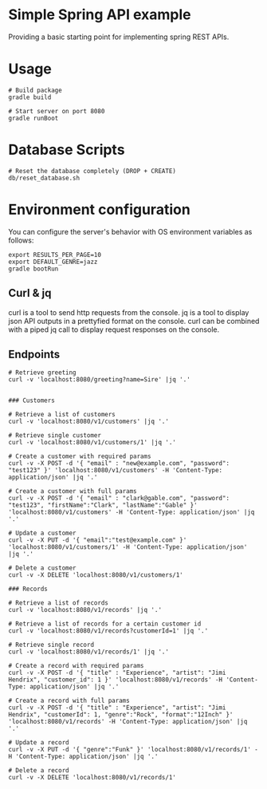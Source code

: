 # Simple Spring API example

Providing a basic starting point for implementing spring REST APIs.

# Usage

```
# Build package
gradle build

# Start server on port 8080
gradle runBoot
```

# Database Scripts

```
# Reset the database completely (DROP + CREATE)
db/reset_database.sh
```

# Environment configuration

You can configure the server's behavior with OS environment variables as follows:

```
export RESULTS_PER_PAGE=10
export DEFAULT_GENRE=jazz
gradle bootRun
```

## Curl & jq

curl is a tool to send http requests from the console.
jq is a tool to display json API outputs in a prettyfied format on the console.
curl can be combined with a piped jq call to display request responses on the console.

## Endpoints

```
# Retrieve greeting
curl -v 'localhost:8080/greeting?name=Sire' |jq '.'


### Customers

# Retrieve a list of customers
curl -v 'localhost:8080/v1/customers' |jq '.'

# Retrieve single customer
curl -v 'localhost:8080/v1/customers/1' |jq '.'

# Create a customer with required params
curl -v -X POST -d '{ "email" : "new@example.com", "password": "test123" }' 'localhost:8080/v1/customers' -H 'Content-Type: application/json' |jq '.'

# Create a customer with full params
curl -v -X POST -d '{ "email" : "clark@gable.com", "password": "test123", "firstName":"Clark", "lastName":"Gable" }' 'localhost:8080/v1/customers' -H 'Content-Type: application/json' |jq '.'

# Update a customer
curl -v -X PUT -d '{ "email":"test@example.com" }' 'localhost:8080/v1/customers/1' -H 'Content-Type: application/json' |jq '.'

# Delete a customer
curl -v -X DELETE 'localhost:8080/v1/customers/1'

### Records

# Retrieve a list of records
curl -v 'localhost:8080/v1/records' |jq '.'

# Retrieve a list of records for a certain customer id
curl -v 'localhost:8080/v1/records?customerId=1' |jq '.'

# Retrieve single record
curl -v 'localhost:8080/v1/records/1' |jq '.'

# Create a record with required params
curl -v -X POST -d '{ "title" : "Experience", "artist": "Jimi Hendrix", "customer_id": 1 }' 'localhost:8080/v1/records' -H 'Content-Type: application/json' |jq '.'

# Create a record with full params
curl -v -X POST -d '{ "title" : "Experience", "artist": "Jimi Hendrix", "customerId": 1, "genre":"Rock", "format":"12Inch" }' 'localhost:8080/v1/records' -H 'Content-Type: application/json' |jq '.'

# Update a record
curl -v -X PUT -d '{ "genre":"Funk" }' 'localhost:8080/v1/records/1' -H 'Content-Type: application/json' |jq '.'

# Delete a record
curl -v -X DELETE 'localhost:8080/v1/records/1'

```
